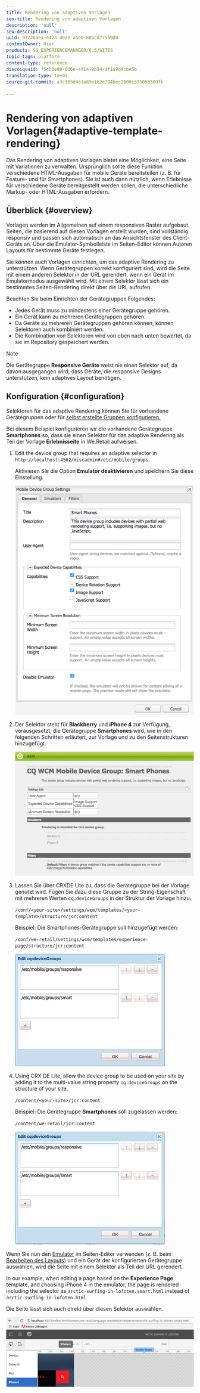 ```yaml
---
title: Rendering von adaptiven Vorlagen
seo-title: Rendering von adaptiven Vorlagen
description: 'null'
seo-description: 'null'
uuid: 97226ae1-e42a-40ae-a5e0-886cd77559d8
contentOwner: User
products: SG_EXPERIENCEMANAGER/6.5/SITES
topic-tags: platform
content-type: reference
discoiquuid: f5cb0e98-0d6e-4f14-9b94-df1a9d8cbe5b
translation-type: tm+mt
source-git-commit: a3c303d4e3a85e1b2e794bec2006c335056309fb

---
```



# Rendering von adaptiven Vorlagen{#adaptive-template-rendering}

Das Rendering von adaptiven Vorlagen bietet eine Möglichkeit, eine Seite mit Variationen zu verwalten. Ursprünglich sollte diese Funktion verschiedene HTML-Ausgaben für mobile Geräte bereitstellen (z. B. für Feature- und für Smartphones). Sie ist auch dann nützlich, wenn Erlebnisse für verschiedene Geräte bereitgestellt werden sollen, die unterschiedliche Markup- oder HTML-Ausgaben erfordern.

## Überblick {#overview}

Vorlagen werden im Allgemeinen auf einem responsiven Raster aufgebaut. Seiten, die basierend auf diesen Vorlagen erstellt wurden, sind vollständig responsiv und passen sich automatisch an das Ansichtsfenster des Client-Geräts an. Über die Emulator-Symbolleiste im Seiten-Editor können Autoren Layouts für bestimmte Geräte festlegen.

Sie können auch Vorlagen einrichten, um das adaptive Rendering zu unterstützen. Wenn Gerätegruppen korrekt konfiguriert sind, wird die Seite mit einem anderen Selektor in der URL gerendert, wenn ein Gerät im Emulatormodus ausgewählt wird. Mit einem Selektor lässt sich ein bestimmtes Seiten-Rendering direkt über die URL aufrufen.

Beachten Sie beim Einrichten der Gerätegruppen Folgendes:

* Jedes Gerät muss zu mindestens einer Gerätegruppe gehören.
* Ein Gerät kann zu mehreren Gerätegruppen gehören.
* Da Geräte zu mehreren Gerätegruppen gehören können, können Selektoren auch kombiniert werden.
* Die Kombination von Selektoren wird von oben nach unten bewertet, da sie im Repository gespeichert werden.

>[!NOTE]
>
>Die Gerätegruppe **Responsive Geräte** weist nie einen Selektor auf, da davon ausgegangen wird, dass Geräte, die responsive Designs unterstützen, kein adaptives Layout benötigen.

## Konfiguration {#configuration}

Selektoren für das adaptive Rendering können Sie für vorhandene Gerätegruppen oder für [selbst erstellte Gruppen konfigurieren.](/help/sites-developing/mobile.md#device-groups)

Bei diesem Beispiel konfigurieren wir die vorhandene Gerätegruppe **Smartphones** so, dass sie einen Selektor für das adaptive Rendering als Teil der Vorlage **Erlebnisseite** in We.Retail aufweisen.

1. Edit the device group that requires an adaptive selector in `http://localhost:4502/miscadmin#/etc/mobile/groups`

   Aktivieren Sie die Option **Emulator deaktivieren** und speichern Sie diese Einstellung.

   ![chlimage_1-157](assets/chlimage_1-157.png)

1. Der Selektor steht für **Blackberry** und **iPhone 4** zur Verfügung, vorausgesetzt, die Gerätegruppe **Smartphones** wird, wie in den folgenden Schritten erläutert, zur Vorlage und zu den Seitenstrukturen hinzugefügt.

   ![chlimage_1-158](assets/chlimage_1-158.png)

1. Lassen Sie über CRXDE Lite zu, dass die Gerätegruppe bei der Vorlage genutzt wird. Fügen Sie dazu diese Gruppe zu der String-Eigenschaft mit mehreren Werten `cq:deviceGroups` in der Struktur der Vorlage hinzu.

   `/conf/<your-site>/settings/wcm/templates/<your-template>/structure/jcr:content`

   Beispiel: Die Smartphones-Gerätegruppe soll hinzugefügt werden:

   `/conf/we-retail/settings/wcm/templates/experience-page/structure/jcr:content`

   ![chlimage_1-159](assets/chlimage_1-159.png)

1. Using CRX DE Lite, allow the device group to be used on your site by adding it to the multi-value string property `cq:deviceGroups` on the structure of your site.

   `/content/<your-site>/jcr:content`

   Beispiel: Die Gerätegruppe **Smartphones** soll zugelassen werden:

   `/content/we-retail/jcr:content`

   ![chlimage_1-160](assets/chlimage_1-160.png)

Wenn Sie nun den [Emulator](/help/sites-authoring/responsive-layout.md#layout-definitions-device-emulation-and-breakpoints) im Seiten-Editor verwenden (z. B. beim [Bearbeiten des Layouts](/help/sites-authoring/responsive-layout.md)) und ein Gerät der konfigurierten Gerätegruppe auswählen, wird die Seite mit einem Selektor als Teil der URL gerendert.

In our example, when editing a page based on the **Experience Page** template, and choosing iPhone 4 in the emulator, the page is rendered including the selector as `arctic-surfing-in-lofoten.smart.html` instead of `arctic-surfing-in-lofoten.html`

Die Seite lässt sich auch direkt über diesen Selektor auswählen.

![chlimage_1-161](assets/chlimage_1-161.png)

